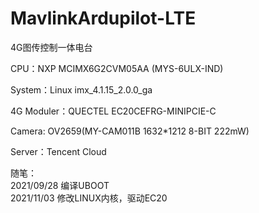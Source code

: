 # MavlinkArdupilot-LTE
4G图传控制一体电台  
  
CPU：NXP MCIMX6G2CVM05AA (MYS-6ULX-IND)  
  
System：Linux  imx_4.1.15_2.0.0_ga  
  
4G Moduler：QUECTEL EC20CEFRG-MINIPCIE-C  
  
Camera: OV2659(MY-CAM011B 1632*1212 8-BIT 222mW)  
  
Server：Tencent Cloud  
  
  
  随笔：  
  2021/09/28 编译UBOOT  
  2021/11/03 修改LINUX内核，驱动EC20  
